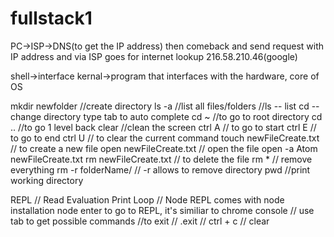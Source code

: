 # fullstack1
PC->ISP->DNS(to get the IP address) then comeback and send request with IP address and via ISP goes for internet lookup
216.58.210.46(google)

shell->interface
kernal->program that interfaces with the hardware, core of OS

mkdir newfolder //create directory
ls -a //list all files/folders //ls -- list
cd -- change directory  type tab to auto complete
cd ~ //to go to root directory
cd .. //to go 1 level back
clear //clean the screen
ctrl A // to go to start
ctrl E // to go to end
ctrl U // to clear the current command
touch newFileCreate.txt // to create a new file
open newFileCreate.txt // open the file
open -a Atom newFileCreate.txt
rm newFileCreate.txt // to delete the file
rm * // remove everything
rm -r folderName/ // -r allows to remove directory
pwd //print working directory

REPL // Read Evaluation Print Loop // Node REPL comes with node installation
node enter to go to REPL, it's similiar to chrome console // use tab to get possible commands
//to exit // .exit // ctrl + c // clear 